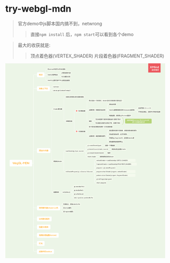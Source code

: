# try-webgl-mdn

> 官方demo中js脚本国内搞不到，netwrong
>> 直接`npm install` 后，`npm start`可以看到各个demo

> 最大的收获就是:
>> 顶点着色器(VERTEX_SHADER)
>> 片段着色器(FRAGMENT_SHADER)

![from_lodash_allin_1_chunk.png](WebGL-MDN.png)